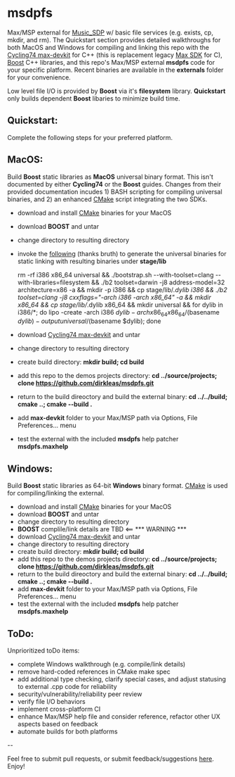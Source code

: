 # msdpfs

Max/MSP external for [Music_SDP](http://musicsdp.com/) w/ basic file services 
(e.g. exists, cp, mkdir, and rm). The Quickstart section provides detailed 
walkthroughs for both MacOS and Windows for compiling and linking this repo with the 
[Cycling74 max-devkit](https://github.com/Cycling74/max-devkit) for C++ (this is 
replacement legacy [Max SDK](https://github.com/Cycling74/max-api) for C), 
[Boost](http://www.boost.org/) C++ libraries, and this repo's Max/MSP external 
**msdpfs** code for your specific platform. Recent binaries are available in 
the **externals** folder for your convenience.

Low level file I/O is provided by **Boost** via it's **filesystem** library. 
**Quickstart** only builds dependent **Boost** libaries to minimize build time.


## Quickstart:

Complete the following steps for your preferred platform.


## MacOS:

Build **Boost** static libraries as **MacOS** universal binary format. This isn't 
documented by either **Cycling74** or the **Boost** guides. Changes from their
provided documentation incudes 1) BASH scripting for compiling universal binaries, 
and 2) an enhanced [CMake](https://cmake.org/download/) script integrating the two 
SDKs.

* download and install [CMake](https://cmake.org/download/) binaries for your MacOS
* download **BOOST** and untar
* change directory to resulting directory
* invoke the [following](https://tinyurl.com/mzhsghp) (thanks bruth) to generate 
the universal binaries for static linking with resulting binaries under 
**stage/lib**

    rm -rf i386 x86_64 universal &&  ./bootstrap.sh --with-toolset=clang --with-libraries=filesystem && ./b2 toolset=darwin -j8 address-model=32 architecture=x86 -a && mkdir -p i386 && cp stage/lib/*.dylib i386 && ./b2 toolset=clang -j8 cxxflags="-arch i386 -arch x86_64" -a && mkdir x86_64 && cp stage/lib/*.dylib x86_64 && mkdir universal && for dylib in i386/*; do lipo -create -arch i386 $dylib -arch x86_64 x86_64/$(basename $dylib) -output universal/$(basename $dylib); done

* download [Cycling74 max-devkit](https://github.com/Cycling74/max-devkit) and untar
* change directory to resulting directory
* create build directory: **mkdir build; cd build**
* add this repo to the demos projects directory: **cd ../source/projects; clone https://github.com/dirkleas/msdpfs.git**
* return to the build direoctory and build the external binary: **cd ../../build; cmake ..; cmake --build .**
* add **max-devkit** folder to your Max/MSP path via Options, File Preferences... menu
* test the external with the included **msdpfs** help patcher **msdpfs.maxhelp**


## Windows:

Build **Boost** static libraries as 64-bit **Windows** binary format. 
[CMake](https://cmake.org/download/) is used for compiling/linking the external.

* download and install [CMake](https://cmake.org/download/) binaries for your MacOS
* download **BOOST** and untar
* change directory to resulting directory
* **BOOST** complile/link details are TBD <== *** WARNING ***
* download [Cycling74 max-devkit](https://github.com/Cycling74/max-devkit) and untar
* change directory to resulting directory
* create build directory: **mkdir build; cd build**
* add this repo to the demos projects directory: **cd ../source/projects; clone https://github.com/dirkleas/msdpfs.git**
* return to the build direoctory and build the external binary: **cd ../../build; cmake ..; cmake --build .**
* add **max-devkit** folder to your Max/MSP path via Options, File Preferences... menu
* test the external with the included **msdpfs** help patcher **msdpfs.maxhelp**


## ToDo:

Unprioritized toDo items:

* complete Windows walkthrough (e.g. compile/link details)
* remove hard-coded references in CMake make spec
* add additional type checking, clarify special cases, and adjust statusing to 
external .cpp code for reliability
* security/vulnerability/reliability peer review
* verify file I/O behaviors
* implement cross-platform CI
* enhance Max/MSP help file and consider reference, refactor other UX aspects 
based on feedback
* automate builds for both platforms

--

Feel free to submit pull requests, or submit feedback/suggestions 
[here](http://musicsdp.com/contact-the-team/). Enjoy!